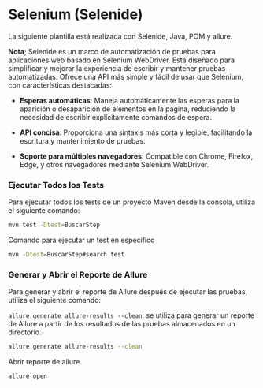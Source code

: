 # Selenium (Selenide)

La siguiente plantilla está realizada con Selenide, Java, POM y allure.

**Nota**; Selenide es un marco de automatización de pruebas para aplicaciones web basado en Selenium WebDriver. Está diseñado para simplificar y mejorar la experiencia de escribir y mantener pruebas automatizadas. Ofrece una API más simple y fácil de usar que Selenium, con características destacadas:

- **Esperas automáticas**: Maneja automáticamente las esperas para la aparición o desaparición de elementos
en la página, reduciendo la necesidad de escribir explícitamente comandos de espera.

- **API concisa**: Proporciona una sintaxis más corta y legible, facilitando la escritura y mantenimiento 
de pruebas.

- **Soporte para múltiples navegadores**: Compatible con Chrome, Firefox, Edge, y otros navegadores 
mediante Selenium WebDriver.

### Ejecutar Todos los Tests

Para ejecutar todos los tests de un proyecto Maven desde la consola, utiliza el siguiente comando:

```bash
mvn test -Dtest=BuscarStep
```

Comando para ejecutar un test en especifico
```bash
mvn -Dtest=BuscarStep#search test
```

### Generar y Abrir el Reporte de Allure

Para generar y abrir el reporte de Allure después de ejecutar las pruebas, utiliza el siguiente comando:

`allure generate allure-results --clean`: se utiliza para generar un reporte de Allure a partir
  de los resultados de las pruebas almacenados en un directorio.

```bash
allure generate allure-results --clean
```

Abrir reporte de allure
```bash
allure open
```

